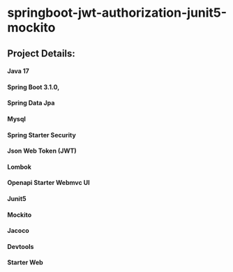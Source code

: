 # springboot-jwt-authorization-junit5-mockito## Project Details:#### Java 17#### Spring Boot 3.1.0,#### Spring Data Jpa#### Mysql#### Spring Starter Security#### Json Web Token (JWT)#### Lombok#### Openapi Starter Webmvc UI#### Junit5#### Mockito#### Jacoco#### Devtools#### Starter Web